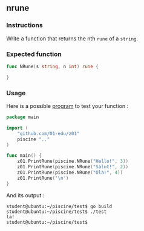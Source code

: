 ## nrune

### Instructions

Write a function that returns the nth `rune` of a `string`.

### Expected function

```go
func NRune(s string, n int) rune {

}
```

### Usage

Here is a possible [program](TODO-LINK) to test your function :

```go
package main

import (
	"github.com/01-edu/z01"
	piscine ".."
)

func main() {
	z01.PrintRune(piscine.NRune("Hello!", 3))
	z01.PrintRune(piscine.NRune("Salut!", 2))
	z01.PrintRune(piscine.NRune("Ola!", 4))
	z01.PrintRune('\n')
}
```

And its output :

```console
student@ubuntu:~/piscine/test$ go build
student@ubuntu:~/piscine/test$ ./test
la!
student@ubuntu:~/piscine/test$
```
